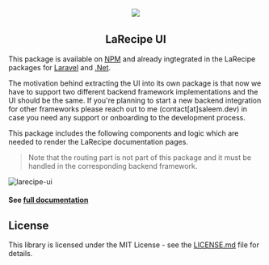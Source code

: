 <h6 align="center">
    <img src="https://larecipe.saleem.dev/images/logo.svg"/>
</h6>

<h2 align="center">
    LaRecipe UI
</h2>


This package is available on [NPM](https://www.npmjs.com/package/@larecipe/larecipe-ui) and already ingtegrated in the LaRecipe packages for [Laravel](https://github.com/saleem-hadad/larecipe) and [.Net](https://github.com/larecipe/larecipe-dotnet).

The motivation behind extracting the UI into its own package is that now we have to support two different backend framework implementations and the UI should be the same. If you're planning to start a new backend integration for other frameworks please reach out to me (contact[at]saleem.dev) in case you need any support or onboarding to the development process.

This package includes the following components and logic which are needed to render the LaRecipe documentation pages.

> Note that the routing part is not part of this package and it must be handled in the corresponding backend framework.

![larecipe-ui](https://user-images.githubusercontent.com/12780866/190935432-cd1292cf-06e0-4b02-a45f-b044186f9d86.jpg)


#### See [full documentation](https://larecipe.saleem.dev/docs)

## License

This library is licensed under the MIT License - see the [LICENSE.md](LICENSE) file for details.
